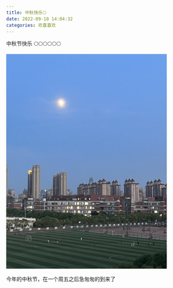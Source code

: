 ```yaml
---
title: 中秋快乐🌕
date: 2022-09-10 14:04:32
categories: 欢喜喜欢
---
```


中秋节快乐
🌕🌕🌕🌕🌕🌕

<img src="中秋快乐/IMG_7456.JPG" alt="mid-autumn images" style="height: 36rem;"/>   

今年的中秋节，在一个周五之后急匆匆的到来了

<!--more-->



